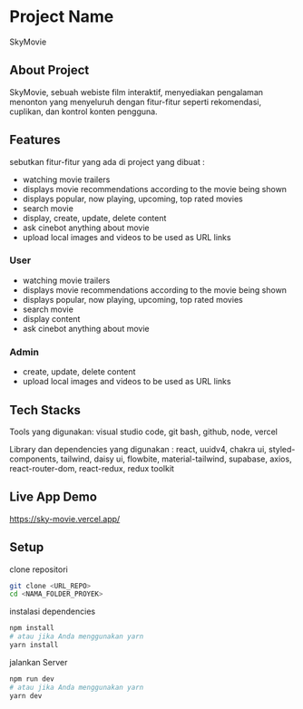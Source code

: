 # Project Name
SkyMovie

## About Project
SkyMovie, sebuah webiste film interaktif, menyediakan pengalaman menonton yang menyeluruh dengan fitur-fitur seperti rekomendasi, cuplikan, dan kontrol konten pengguna.

## Features
sebutkan fitur-fitur yang ada di project yang dibuat :
- watching movie trailers
- displays movie recommendations according to the movie being shown
- displays popular, now playing, upcoming, top rated movies
- search movie
- display, create, update, delete content
- ask cinebot anything about movie
- upload local images and videos to be used as URL links

### User
- watching movie trailers
- displays movie recommendations according to the movie being shown
- displays popular, now playing, upcoming, top rated movies
- search movie
- display content
- ask cinebot anything about movie

### Admin
- create, update, delete content
- upload local images and videos to be used as URL links

## Tech Stacks
Tools yang digunakan:
visual studio code, git bash, github, node, vercel

Library dan dependencies yang digunakan :
react, uuidv4, chakra ui, styled-components, tailwind, daisy ui, flowbite, material-tailwind, supabase, axios, react-router-dom, react-redux, redux toolkit

## Live App Demo
https://sky-movie.vercel.app/

## Setup 
clone repositori
 ```bash
git clone <URL_REPO>
cd <NAMA_FOLDER_PROYEK>
```
instalasi dependencies
```bash
npm install
# atau jika Anda menggunakan yarn
yarn install
```
jalankan Server
 ```bash
npm run dev
# atau jika Anda menggunakan yarn
yarn dev
```
